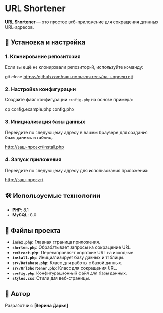 # URL Shortener

**URL Shortener** — это простое веб-приложение для сокращения длинных URL-адресов.

## 🚀 Установка и настройка

### 1. Клонирование репозитория

Если вы ещё не клонировали репозиторий, используйте команду:

git clone https://github.com/ваш-пользователь/ваш-проект.git

### 2. Настройка конфигурации

Создайте файл конфигурации `config.php` на основе примера:

cp config.example.php config.php

### 3. Инициализация базы данных

Перейдите по следующему адресу в вашем браузере для создания базы данных и таблиц:

[http://ваш-проект/install.php](http://ваш-проект/install.php)

### 4. Запуск приложения

Перейдите по следующему адресу для использования приложения:

[http://ваш-проект/](http://ваш-проект/)

## 🛠 Используемые технологии

- **PHP**: 8.1
- **MySQL**: 8.0 

## 📂 Файлы проекта

- **`index.php`**: Главная страница приложения.
- **`shorten.php`**: Обрабатывает запросы на сокращение URL.
- **`redirect.php`**: Перенаправляет короткие URL на исходные.
- **`install.php`**: Инициализирует базу данных и таблицы.
- **`src/Database.php`**: Класс для работы с базой данных.
- **`src/UrlShortener.php`**: Класс для сокращения URL.
- **`config.php`**: Конфигурационный файл для базы данных.
- **`styles.css`**: Стили для веб-страницы.

## 👤 Автор

Разработчик: **[Верина Дарья]**